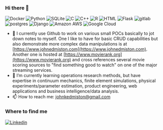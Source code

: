### Hi there 👋
![Docker](https://img.shields.io/badge/Docker-0CC1F3?style=flat-square&logo=docker&logoColor=white)
![Python](https://img.shields.io/badge/Python-3776AB?style=flat-square&logo=python&logoColor=white)
![SQLite](https://img.shields.io/badge/SQLite-07405E?style=flat-square&logo=sqlite&logoColor=white)
![C](https://img.shields.io/badge/C-00599C.svg?logo=c&logoColor=white)
![C++](https://img.shields.io/badge/C++-00599C.svg?logo=c%2B%2B&logoColor=white)
![R](https://img.shields.io/badge/R-276DC3.svg?logo=r&logoColor=white)
![HTML](https://img.shields.io/badge/HTML-239120.svg?logo=html5&logoColor=white)
![Flask](https://img.shields.io/badge/Flask-000.svg?logo=flask&logoColor=white)
![gitlab](https://img.shields.io/badge/Gitlab-330f63.svg?logo=gitlab&logoColor=white)
![postgres](https://img.shields.io/badge/postgres-316192.svg?logo=postgresql&logoColor=white)
![Django](https://img.shields.io/badge/Django-1572B6?style=flat-square&logo=django)
![Amazon AWS](https://img.shields.io/badge/AWS-232F3E?logo=amazon-aws&logoColor=white)
![Google Cloud](https://img.shields.io/badge/GCP-4285F4?logo=google-cloud&logoColor=white)

- 🔭 I currently use Github to work on various small POCs basically to jot down notes to myself. One I like to have for basic CRUD capabilities but also demonstrate more complex data manipulations is at [https://www.johnedmiston.com](https://www.johnedmiston.com). Another one is hosted at [https://www.movierank.org](https://www.movierank.org) and cross references several movie scoring sources to "find something good to watch" on one of the major streaming services. 
- 🌱 I’m currently learning operations research methods, but have expertise in continuum mechanics, finite element simulations, physical experiments/parameter estimation, product engineering, web applications and business intelligence/data analysis. 
- 📫 How to reach me: johnkedmiston@gmail.com

### Where to find me

[![Linkedin](https://img.shields.io/badge/LinkedIn-0077B5?style=flat-square&logo=linkedin&logoColor=white)](https://www.linkedin.com/in/jkedmiston/) 
<!--
**jkedmiston/jkedmiston** is a ✨ _special_ ✨ repository because its `README.md` (this file) appears on your GitHub profile.

Here are some ideas to get you started:

- 🔭 I’m currently working on ...
- ⚡ Fun fact: ...
- 👯 I’m looking to collaborate on ...
- 🤔 I’m looking for help with ...
- 💬 Ask me about ...

- 😄 Pronouns: ...

-->

